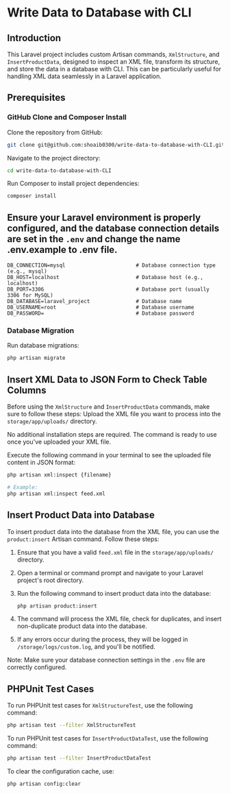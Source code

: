 # Write Data to Database with CLI

## Introduction

This Laravel project includes custom Artisan commands, `XmlStructure`, and `InsertProductData`, designed to inspect an XML file, transform its structure, and store the data in a database with CLI. This can be particularly useful for handling XML data seamlessly in a Laravel application.

## Prerequisites

### GitHub Clone and Composer Install

Clone the repository from GitHub:

```bash
git clone git@github.com:shoaib0300/write-data-to-database-with-CLI.git
```

Navigate to the project directory:

```bash
cd write-data-to-database-with-CLI
```

Run Composer to install project dependencies:

```bash
composer install
```

## Ensure your Laravel environment is properly configured, and the database connection details are set in the `.env` and change the name .env.example to .env file.

```dotenv
DB_CONNECTION=mysql                       # Database connection type (e.g., mysql)
DB_HOST=localhost                         # Database host (e.g., localhost)
DB_PORT=3306                              # Database port (usually 3306 for MySQL)
DB_DATABASE=laravel_project               # Database name
DB_USERNAME=root                          # Database username
DB_PASSWORD=                              # Database password
```

### Database Migration

Run database migrations:

```bash
php artisan migrate
```

## Insert XML Data to JSON Form to Check Table Columns

Before using the `XmlStructure` and `InsertProductData` commands, make sure to follow these steps:
Upload the XML file you want to process into the `storage/app/uploads/` directory.

No additional installation steps are required. The command is ready to use once you've uploaded your XML file.

Execute the following command in your terminal to see the uploaded file content in JSON format:

```bash
php artisan xml:inspect {filename}

# Example:
php artisan xml:inspect feed.xml
```

## Insert Product Data into Database

To insert product data into the database from the XML file, you can use the `product:insert` Artisan command. Follow these steps:

1. Ensure that you have a valid `feed.xml` file in the `storage/app/uploads/` directory.

2. Open a terminal or command prompt and navigate to your Laravel project's root directory.

3. Run the following command to insert product data into the database:

    ```bash
    php artisan product:insert
    ```

4. The command will process the XML file, check for duplicates, and insert non-duplicate product data into the database.

5. If any errors occur during the process, they will be logged in `/storage/logs/custom.log`, and you'll be notified.

Note: Make sure your database connection settings in the `.env` file are correctly configured.

## PHPUnit Test Cases

To run PHPUnit test cases for `XmlStructureTest`, use the following command:

```bash
php artisan test --filter XmlStructureTest
```

To run PHPUnit test cases for `InsertProductDataTest`, use the following command:

```bash
php artisan test --filter InsertProductDataTest
```

To clear the configuration cache, use:

```bash
php artisan config:clear
```
